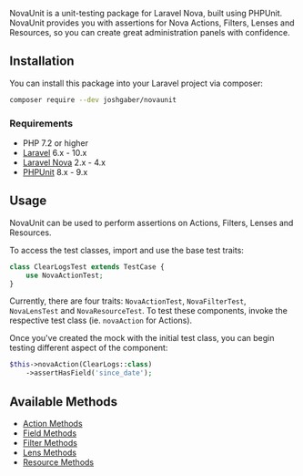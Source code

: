 NovaUnit is a unit-testing package for Laravel Nova, built using PHPUnit. NovaUnit provides you with assertions for Nova Actions, Filters, Lenses and Resources, so you can create great administration panels with confidence.

## Installation

You can install this package into your Laravel project via composer:

```sh
composer require --dev joshgaber/novaunit
```

### Requirements

* PHP 7.2 or higher
* [Laravel](https://laravel.com/) 6.x - 10.x
* [Laravel Nova](https://nova.laravel.com/) 2.x - 4.x
* [PHPUnit](https://github.com/sebastianbergmann/phpunit) 8.x - 9.x

## Usage

NovaUnit can be used to perform assertions on Actions, Filters, Lenses and Resources.

To access the test classes, import and use the base test traits:

```php
class ClearLogsTest extends TestCase {
    use NovaActionTest;
}
```

Currently, there are four traits: `NovaActionTest`, `NovaFilterTest`, `NovaLensTest` and `NovaResourceTest`. To test these components, invoke the respective test class (ie. `novaAction` for Actions).

Once you've created the mock with the initial test class, you can begin testing different aspect of the component:

```php
$this->novaAction(ClearLogs::class)
    ->assertHasField('since_date');
```

## Available Methods

* [Action Methods](actions.md)
* [Field Methods](fields.md)
* [Filter Methods](filters.md)
* [Lens Methods](lenses.md)
* [Resource Methods](resources.md)
